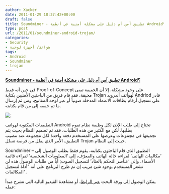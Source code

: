 ```yaml
---
author: Xacker
date: 2011-01-29 18:37:42+00:00
draft: false
title: Soundminer - تطبيق آمن أم دليل على مشكلة أمنية في أنظمة Android؟
type: post
url: /2011/01/soundminer-android-trojan/
categories:
- Security
- هواتف/ أجهزة لوحية
tags:
- Android
- Soundminer
- trojan
---
```


**[Soundminer - تطبيق آمن أم دليل على مشكلة أمنية في أنظمة Android؟]( http://www.it-scoop.com/2011/01/soundminer-android-trojan/)**


في حين أنه فقط Proof-of-Concept على وجود مشكلة، إلا أن الحقيقة تبقى مخيفة، فقد قام فريق من الباحثين الأمنيين بكتابة Trojan لهواتف أندرويد Andriod قادر على تسجيل أرقام بطاقات الاعتماد المدخلة صوتياً أو عبر لوحة المفاتيح، ومن ثم إرسال ما تم جمعه إلى من قام بكتابته.

[![](http://www.it-scoop.com/wp-content/uploads/2011/01/Android-Trojan.jpg)
]( http://www.it-scoop.com/2011/01/soundminer-android-trojan/)

التطبيقات المكتوبة لهواتف Android تحتاج إلى طلب الإذن لكل وظيفة نظام تقوم بطلبها. لكن مع الكثير من هذه الطلبات، فقد تم تصميم النظام بحيث يتم تجميعها في مجموعات وعرضها على المستخدم دفعة واحدة لكل مجموعة عند تنصيب التطبيق، الأمر الذي يقلل من فرصة تسلل Trojan خبيث إلى النظام.

Soundminer – التطبيق الذي قام الباحثون بكتابته، يقوم فقط بطلب الوصول إلى ‘مكالمات الهاتف’ لقراءة حالة الهاتف والمعرّف، إلى ‘المعلومات الشخصية’ لقراءة قائمة الأسماء، وإلى ‘عناصر التحكم بالعتاد’ لتسجيل الصوت; أياً من طلبات الوصول هذه لن تشعر المستخدم بوجود شئ مريب إن تم طرح البرنامج على أنه "أداة لتسجيل المكالمات".

يمكن الوصول إلى ورقة البحث [عبر الرابط](https://www.cs.indiana.edu/%7Ekapadia/papers/soundminer-ndss11.pdf)، أو مشاهدة الفيديو التالية التي تشرح مبدأ عمله:

<!-- more -->



<object classid="clsid:d27cdb6e-ae6d-11cf-96b8-444553540000" width="480" codebase="http://download.macromedia.com/pub/shockwave/cabs/flash/swflash.cab#version=6,0,40,0" height="385"><embed src="http://www.youtube.com/v/_wDhzLuyR68?fs=1&hl=fr_FR&rel=0" allowscriptaccess="always" height="385" width="480" allowfullscreen="true" type="application/x-shockwave-flash"></embed></object>
